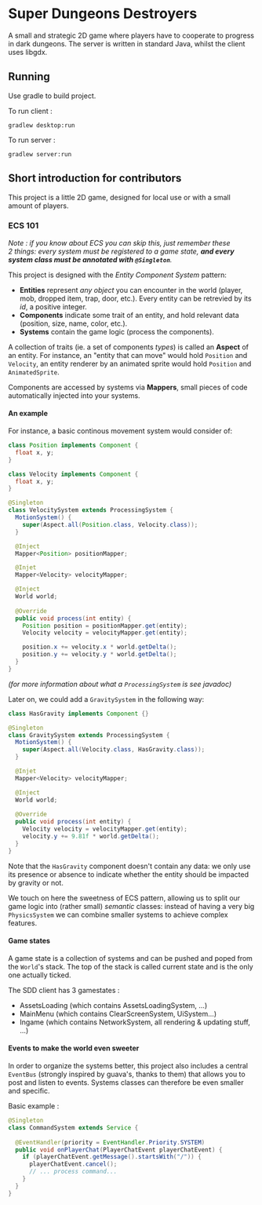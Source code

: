 # Super Dungeons Destroyers

A small and strategic 2D game where players have to cooperate to progress in dark dungeons.
The server is written in standard Java, whilst the client uses libgdx.

## Running

Use gradle to build project.

To run client :
```
gradlew desktop:run
```

To run server :
```
gradlew server:run
```

## Short introduction for contributors

This project is a little 2D game, designed for local use or with a small amount of players.

### ECS 101

*Note : if you know about ECS you can skip this, just remember these 2 things: every system must be registered to a game state, __and every system class must be annotated with `@Singleton`__.*

This project is designed with the *Entity Component System* pattern:
- **Entities** represent *any object* you can encounter in the world (player, mob, dropped item, trap, door, etc.). Every entity can be retrevied by its *id*, a positive integer.
- **Components** indicate some trait of an entity, and hold relevant data (position, size, name, color, etc.). 
- **Systems** contain the game logic (process the components).

A collection of traits (ie. a set of components *types*) is called an **Aspect** of an entity. For instance, an "entity that can move" would hold `Position` and `Velocity`, an entity renderer by an animated sprite would hold `Position` and `AnimatedSprite`.

Components are accessed by systems via **Mappers**, small pieces of code automatically injected into your systems.


#### An example
For instance, a basic continous movement system would consider of:

```java
class Position implements Component {
  float x, y;
}

class Velocity implements Component {
  float x, y;
}

@Singleton
class VelocitySystem extends ProcessingSystem {
  MotionSystem() {
    super(Aspect.all(Position.class, Velocity.class));
  }

  @Inject
  Mapper<Position> positionMapper;

  @Injet
  Mapper<Velocity> velocityMapper;

  @Inject
  World world;
  
  @Override
  public void process(int entity) {
    Position position = positionMapper.get(entity);
    Velocity velocity = velocityMapper.get(entity);

    position.x += velocity.x * world.getDelta();
    position.y += velocity.y * world.getDelta();
  }
}
```
*(for more information about what a `ProcessingSystem` is see javadoc)*

Later on, we could add a `GravitySystem` in the following way:
```java
class HasGravity implements Component {}

@Singleton
class GravitySystem extends ProcessingSystem {
  MotionSystem() {
    super(Aspect.all(Velocity.class, HasGravity.class));
  }

  @Injet
  Mapper<Velocity> velocityMapper;

  @Inject
  World world;
  
  @Override
  public void process(int entity) {
    Velocity velocity = velocityMapper.get(entity);
    velocity.y += 9.81f * world.getDelta();
  }
}
```
Note that the `HasGravity` component doesn't contain any data: we only use its presence or absence to indicate whether the entity should be impacted by gravity or not.

We touch on here the sweetness of ECS pattern, allowing us to split our game logic into (rather small) *semantic* classes: instead of having a very big `PhysicsSystem` we can combine smaller systems to achieve complex features.

#### Game states
A game state is a collection of systems and can be pushed and poped from the `World`'s stack. The top of the stack is called current state and is the only one actually ticked.

The SDD client has 3 gamestates :
- AssetsLoading (which contains AssetsLoadingSystem, ...)
- MainMenu (which contains ClearScreenSystem, UiSystem...) 
- Ingame (which contains NetworkSystem, all rendering & updating stuff, ...)

#### Events to make the world even sweeter

In order to organize the systems better, this project also includes a central `EventBus` (strongly inspired by guava's, thanks to them) that allows you to post and listen to events.
Systems classes can therefore be even smaller and specific.

Basic example :
```java
@Singleton
class CommandSystem extends Service {
  
  @EventHandler(priority = EventHandler.Priority.SYSTEM)
  public void onPlayerChat(PlayerChatEvent playerChatEvent) {
    if (playerChatEvent.getMessage().startsWith("/")) {
      playerChatEvent.cancel();
      // ... process command...
    }
  }
}
```

